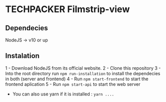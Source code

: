 # TECHPACKER Filmstrip-view

## Dependecies
NodeJS -> v10 or up

## Instalation
 1 - Download NodeJS from its official website.
 2 - Clone this repository
 3 - Into the root directory run `npm run-installation` to install the dependecies in both (server and frontend)
 4 - Run `npm start-frontend` to start the frontend aplication
 5 - Run `npm start-api` to start the web server 

 * You can also use yarn if it is installed : `yarn ....`


